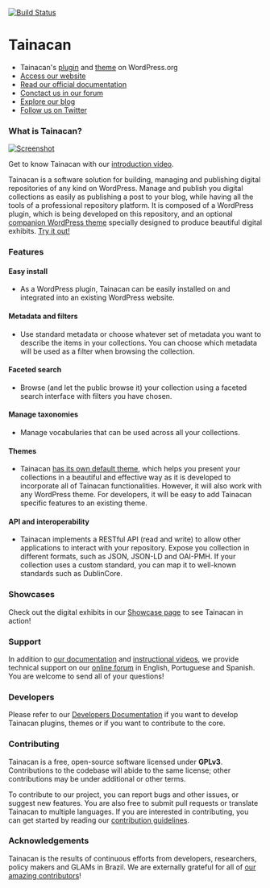 [![Build Status](https://travis-ci.org/tainacan/tainacan.svg?branch=develop)](https://travis-ci.org/tainacan/tainacan)

# Tainacan

- Tainacan's [plugin](https://wordpress.org/plugins/tainacan/) and [theme](https://wordpress.org/themes/tainacan-interface/) on WordPress.org
- [Access our website](http://tainacan.org)
- [Read our official documentation](https://wiki.tainacan.org/)
- [Conctact us in our forum](https://tainacan.discourse.group/)
- [Explore our blog](http://tainacan.org/blog/)
- [Follow us on Twitter](https://twitter.com/tainacan_l3p)

### What is Tainacan?

[![Screenshot](https://user-images.githubusercontent.com/29989176/54926885-f8cf5b80-4eef-11e9-870f-92b264f13dea.gif)][youtube_demo]

[youtube_demo]: https://www.youtube.com/watch?v=6q42dlcwW5g

Get to know Tainacan with our [introduction video](https://www.youtube.com/watch?v=6q42dlcwW5g).

Tainacan is a software solution for building, managing and publishing digital repositories of any kind on WordPress. Manage and publish you digital collections as easily as publishing a post to your blog, while having all the tools of a professional repository platform. It is composed of a WordPress plugin, which is being developed on this repository, and an optional [companion WordPress theme](https://github.com/tainacan/tainacan-theme) specially designed to produce beautiful digital exhibits. [Try it out!](http://demo.tainacan.org/)

### Features

#### Easy install

- As a WordPress plugin, Tainacan can be easily installed on and integrated into an existing WordPress website.

#### Metadata and filters

- Use standard metadata or choose whatever set of metadata you want to describe the items in your collections. You can choose which metadata will be used as a filter when browsing the collection.

#### Faceted search

- Browse (and let the public browse it) your collection using a faceted search interface with filters you have chosen.

#### Manage taxonomies

- Manage vocabularies that can be used across all your collections.

#### Themes

- Tainacan [has its own default theme](https://wordpress.org/themes/tainacan-interface/), which helps you present your collections in a beautiful and effective way as it is developed to incorporate all of Tainacan functionalities. However, it will also work with any WordPress theme. For developers, it will be easy to add Tainacan specific features to an existing theme.

#### API and interoperability

- Tainacan implements a RESTful API (read and write) to allow other applications to interact with your repository. Expose you collection in different formats, such as JSON, JSON-LD and OAI-PMH. If your collection uses a custom standard, you can map it to well-known standards such as DublinCore.

### Showcases

Check out the digital exhibits in our [Showcase page](https://tainacan.org/en/tainacan-showcase/) to see Tainacan in action!

### Support

In addition to [our documentation](https://wiki.tainacan.org/) and [instructional videos](https://youtu.be/oEl9bWe_rWI), we provide technical support on our [online forum](https://tainacan.discourse.group) in English, Portuguese and Spanish. You are welcome to send all of your questions!

### Developers

Please refer to our [Developers Documentation](https://tainacan.github.io/tainacan-wiki/#/dev/) if you want to develop Tainacan plugins, themes or if you want to contribute to the core.

### Contributing

Tainacan is a free, open-source software licensed under **GPLv3**. Contributions to the codebase will abide to the same license; other contributions may be under additional or other terms.

To contribute to our project, you can report bugs and other issues, or suggest new features. You are also free to submit pull requests or translate Tainacan to multiple languages. If you are interested in contributing, you can get started by reading our [contribution guidelines](https://tainacan.github.io/tainacan-wiki/#/dev/CONTRIBUTING).

### Acknowledgements

Tainacan is the results of continuous efforts from developers, researchers, policy makers and GLAMs in Brazil. We are externally grateful for all of [our amazing contributors](https://github.com/tainacan/tainacan/graphs/contributors)!
